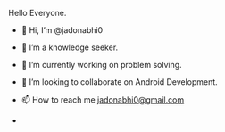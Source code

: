 Hello Everyone.
- 👋 Hi, I’m @jadonabhi0
- 👀 I’m a knowledge seeker.
- 🌱 I’m currently working on problem solving.
- 💞️ I’m looking to collaborate on Android Development.
- 📫 How to reach me jadonabhi0@gmail.com

- 
<!--- 
jadonabhi0/jadonabhi0 is a ✨ special ✨ repository because its `README.md` (this file) appears on your GitHub profile.
You can click the Preview link to take a look at your changes
--->
